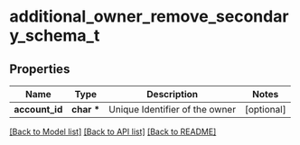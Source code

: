 # additional_owner_remove_secondary_schema_t

## Properties
Name | Type | Description | Notes
------------ | ------------- | ------------- | -------------
**account_id** | **char \*** | Unique Identifier of the owner | [optional] 

[[Back to Model list]](../README.md#documentation-for-models) [[Back to API list]](../README.md#documentation-for-api-endpoints) [[Back to README]](../README.md)


